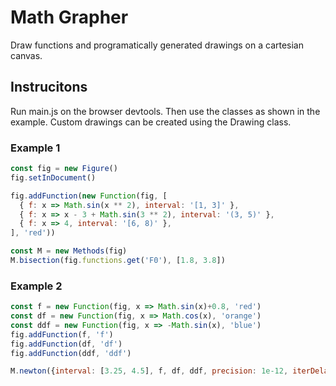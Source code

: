 # Math Grapher

Draw functions and programatically generated drawings on a cartesian canvas.

## Instrucitons
Run main.js on the browser devtools. Then use the classes as shown in the example. Custom drawings can be created using the Drawing class.

### Example 1
```javascript
const fig = new Figure()
fig.setInDocument()

fig.addFunction(new Function(fig, [
  { f: x => Math.sin(x ** 2), interval: '[1, 3]' },
  { f: x => x - 3 + Math.sin(3 ** 2), interval: '(3, 5)' },
  { f: x => 4, interval: '[6, 8)' },
], 'red'))

const M = new Methods(fig)
M.bisection(fig.functions.get('F0'), [1.8, 3.8])
```
### Example 2
```javascript
const f = new Function(fig, x => Math.sin(x)+0.8, 'red')
const df = new Function(fig, x => Math.cos(x), 'orange')
const ddf = new Function(fig, x => -Math.sin(x), 'blue')
fig.addFunction(f, 'f')
fig.addFunction(df, 'df')
fig.addFunction(ddf, 'ddf')

M.newton({interval: [3.25, 4.5], f, df, ddf, precision: 1e-12, iterDelay: 2000})
```
